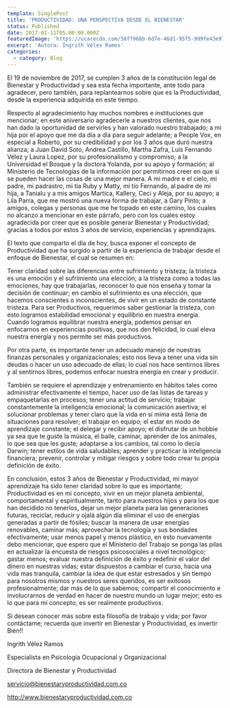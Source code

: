 ```yaml
---
template: SinglePost
title: 'PRODUCTIVIDAD: UNA PERSPECTIVA DESDE EL BIENESTAR'
status: Published
date: 2017-02-11T05:00:00.000Z
featuredImage: 'https://ucarecdn.com/58ff968b-6d7e-46d1-95f5-999fe43e976f/'
excerpt: 'Autora: Ingrith Véles Ramos'
categories:
  - category: Blog
---
```

El 19 de noviembre de 2017, se cumplen 3 años de la constitución legal de Bienestar y Productividad y sea esta fecha importante, ante todo para agradecer, pero también, para replantearnos sobre que es la Productividad, desde la experiencia adquirida en este tiempo.



Respecto al agradecimiento hay muchos nombres e instituciones que mencionar; en este aniversario agradecerle a nuestros clientes, que nos han dado la oportunidad de servirles y han valorado nuestro trabajado; a mi hija por el apoyo que me da día a día para seguir adelante; a People Vox, en especial a Roberto, por su credibilidad y por los 3 años que duró nuestra alianza; a Juan David Soto, Andrea Castillo, Martha Zafra, Luis Fernando Vélez y Laura Lopez, por su profesionalismo y compromiso; a la Universidad el Bosque y la doctora Yolanda, por su apoyo y formación; al Ministerio de Tecnologías de la información por permitirnos creer en que sí se pueden hacer las cosas de una mejor manera. A mi madre e el cielo, mi padre, mi padrastro, mi tia Ruby y Matty, mi tío Fernando, al padre de mi hija, a Tanialu y a mis amigos Martica, Kallery, Ceci y Aleja, por su apoyo; a Lila Parra, que me mostró una nueva forma de trabajar, a Gary Pinto; a amigos, colegas y personas que me he topado en este camino, los cuales no alcanzo a mencionar en este párrafo, pero con los cuales estoy agradecida por creer que es posible generar Bienestar y Productividad; gracias a todos por estos 3 años de servicio, experiencias y aprendizajes.



El texto que comparto el día de hoy, busca exponer el concepto de Productividad que ha surgido a partir de la experiencia de trabajar desde el enfoque de Bienestar, el cual se resumen en:



Tener claridad sobre las diferencias entre sufrimiento y tristeza; la tristeza es una emoción y el sufrimiento una elección; a la tristeza como a todas las emociones, hay que trabajarlas, reconocer lo que nos enseña y tomar la decisión de continuar; en cambio el sufrimiento es una elección, que hacemos conscientes o inconscientes, de vivir en un estado de constante tristeza. Para ser Productivos, requerimos saber gestionar la tristeza, con esto logramos estabilidad emocional y equilibrio en nuestra energía. Cuando logramos equilibrar nuestra energía, podemos pensar en enfocarnos en experiencias positivas, que nos den felicidad, lo cual eleva nuestra energía y nos permite ser más productivos.



Por otra parte, es importante tener un adecuado manejo de nuestras finanzas personales y organizacionales; esto nos lleva a tener una vida sin deudas o hacer un uso adecuado de ellas; lo cual nos hace sentirnos libres y al sentirnos libres, podemos enfocar nuestra energía en crear y producir.



También se requiere el aprendizaje y entrenamiento en hábitos tales como administrar efectivamente el tiempo, hacer uso de las listas de tareas y empaquetarlas en procesos; tener una actitud de servicio; trabajar constantemente la inteligencia emocional; la comunicación asertiva; el solucionar problemas y tener claro que la vida en sí mima está llena de situaciones para resolver; el trabajar en equipo; el estar en modo de aprendizaje constante; el delegar y recibir apoyo; el disfrutar de un hobbie ya sea que te guste la música, el baile, caminar, aprender de los animales, lo que sea que les guste; adaptarse a los cambios, tal como lo decía Darwin; tener estilos de vida saludables; aprender y practicar la inteligencia financiera; prevenir, controlar y mitigar riesgos y sobre todo crear tu propia definición de éxito.

En conclusión, estos 3 años de Bienestar y Productividad, mi mayor aprendizaje ha sido tener claridad sobre lo que es importante; Productividad es en mi concepto, vivir en un mejor planeta ambiental, comportamental y espiritualmente, tanto para nuestros hijos y para los que han decidido no tenerlos, dejar un mejor planeta para las generaciones futuras, reciclar, reducir y ojalá algún día eliminar el uso de energías generadas a partir de fósiles; buscar la manera de usar energías renovables, caminar más; aprovechar la tecnología y sus bondades efectivamente; usar menos papel y menos plástico, en esto nuevamente debo mencionar, que espero que el Ministerio del Trabajo se ponga las pilas en actualizar la encuesta de riesgos psicosociales a nivel tecnológico; gastar menos; evaluar nuestra definición de éxito y redefinir el valor del dinero en nuestras vidas; estar dispuestos a cambiar el curso, hacia una vida mas tranquila, cambiar la idea de que estar estresados y sin tiempo para nosotros mismos y nuestros seres queridos, es ser exitosos profesionalmente; dar más de lo que sabemos; compartir el conocimiento e involucrarnos de verdad en hacer de nuestro mundo un lugar mejor; esto es lo que para mí concepto, es ser realmente productivos.

Si desean conocer más sobre esta filosofía de trabajo y vida; por favor contáctame; recuerda que invertir en Bienestar y Productividad, es invertir Bien!!

Ingrith Vélez Ramos

Especialista en Psicología Ocupacional y Organizacional

Directora de Bienestar y Productividad

servicio@bienestaryproductividad.com.co

http://www.bienestaryproductividad.com.co
